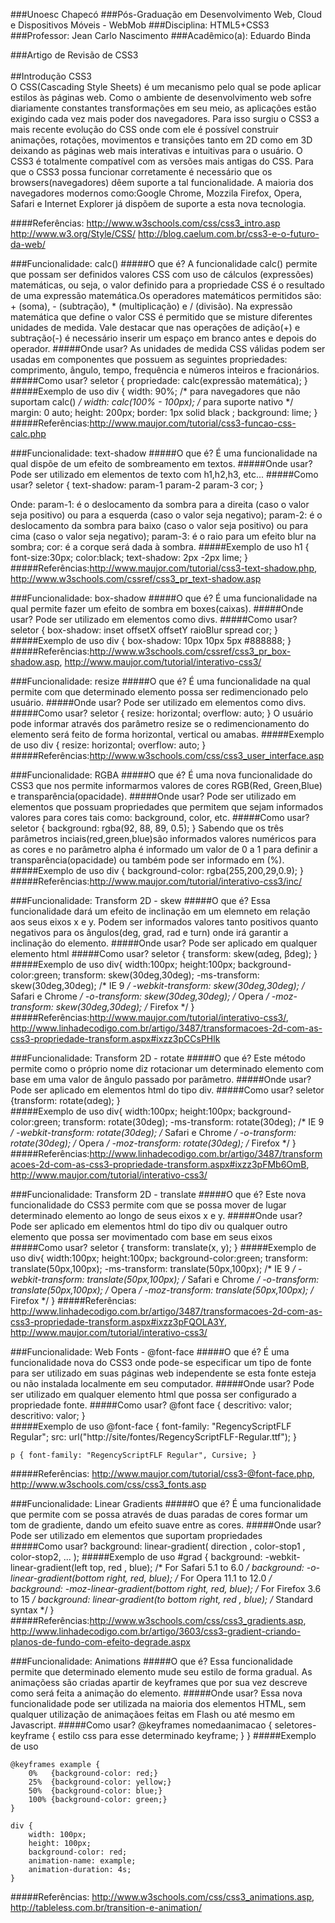 ###Unoesc Chapecó
###Pós-Graduação em Desenvolvimento Web, Cloud e Dispositivos Móveis - WebMob
###Disciplina: HTML5+CSS3
###Professor: Jean Carlo Nascimento
###Acadêmico(a): Eduardo Binda

###Artigo de Revisão de CSS3
</br></br>
##Introdução CSS3
</br>
  O CSS(Cascading Style Sheets) é um mecanismo pelo qual se pode aplicar estilos às páginas web. Como o ambiente de desenvolvimento web sofre diariamente constantes transformações em seu meio, as aplicações estão exigindo cada vez mais poder dos navegadores. Para isso surgiu o CSS3 a mais recente evolução do CSS onde com ele é possível construir animações, rotações, movimentos e transições tanto em 2D como em 3D deixando as páginas web mais interativas e intuitivas para o usuário. O CSS3 é totalmente compatível com as versões mais antigas do CSS. Para que o CSS3 possa funcionar corretamente é necessário que os browsers(navegadores) dêem suporte a tal funcionalidade. A maioria dos navegadores modernos como:Google Chrome, Mozzila Firefox, Opera, Safari e Internet Explorer já dispõem de suporte a esta nova tecnologia.  

####Referências:
http://www.w3schools.com/css/css3_intro.asp
http://www.w3.org/Style/CSS/
http://blog.caelum.com.br/css3-e-o-futuro-da-web/

###Funcionalidade: calc()
#####O que é?
A funcionalidade calc() permite que possam ser definidos valores CSS com uso de cálculos (expressões) matemáticas, ou seja, o valor definido para a propriedade CSS é o resultado de uma expressão matemática.Os operadores matemáticos permitidos são: + (soma), - (subtração), * (multiplicação) e / (divisão).  Na expressão matemática que define o valor CSS é permitido que se misture diferentes unidades de medida. Vale destacar que nas operações de adição(+) e subtração(-) é necessário inserir um espaço em branco antes e depois do operador.
#####Onde usar?
As unidades de medida CSS válidas podem ser usadas em componentes que possuem as seguintes propriedades: comprimento, ângulo, tempo, frequência e números inteiros e fracionários.
#####Como usar?
	seletor { propriedade: calc(expressão matemática); }
#####Exemplo de uso
	div {
	 width: 90%;                /* para navegadores que não suportam calc() */
	 width: calc(100% - 100px); /* para suporte nativo */
	 margin: 0 auto;
	 height: 200px;
	 border: 1px solid black ;
	 background: lime;
	}	
#####Referências:http://www.maujor.com/tutorial/css3-funcao-css-calc.php



###Funcionalidade: text-shadow
#####O que é?
 É uma funcionalidade na qual dispõe de um efeito de sombreamento em textos.
#####Onde usar?
 Pode ser utilizado em elementos de texto com h1,h2,h3, etc...
#####Como usar?
	seletor { 
	text-shadow: param-1 param-2 param-3 cor; 
	} 

Onde:
param-1: é o deslocamento da sombra para a direita (caso o valor seja positivo) ou para a esquerda (caso o valor seja negativo);
param-2: é o deslocamento da sombra para baixo (caso o valor seja positivo) ou para cima (caso o valor seja negativo);
param-3: é o raio para um efeito blur na sombra;
cor: é a corque será dada à sombra.
#####Exemplo de uso
	h1 {
	    font-size:30px; 
	    color:black; 
	    text-shadow: 2px -2px lime; 
	    }	
#####Referências:http://www.maujor.com/tutorial/css3-text-shadow.php, http://www.w3schools.com/cssref/css3_pr_text-shadow.asp

###Funcionalidade: box-shadow
#####O que é?
 É uma funcionalidade na qual permite fazer um efeito de sombra em boxes(caixas).
#####Onde usar?
 Pode ser utilizado em elementos como divs.
#####Como usar?
	seletor { box-shadow: inset offsetX offsetY raioBlur spread cor; }
#####Exemplo de uso
	div {
	    box-shadow: 10px 10px 5px #888888;
	}	
#####Referências:http://www.w3schools.com/cssref/css3_pr_box-shadow.asp, http://www.maujor.com/tutorial/interativo-css3/

###Funcionalidade: resize
#####O que é?
 É uma funcionalidade na qual permite com que determinado elemento possa ser redimencionado pelo usuário.
#####Onde usar?
 Pode ser utilizado em elementos como divs.
#####Como usar?
	seletor { resize: horizontal;
              overflow: auto; 
          	}
O usuário pode informar através dos parâmetro resize se o redimencionamento do elemento será feito de forma horizontal, vertical ou amabas.
#####Exemplo de uso
	div {
	    resize: horizontal;
	    overflow: auto;
	} 	
#####Referências:http://www.w3schools.com/css/css3_user_interface.asp

###Funcionalidade: RGBA
#####O que é?
 É uma nova funcionalidade do CSS3 que nos permite informarmos valores de cores RGB(Red, Green,Blue) e transparência(opacidade).
#####Onde usar?
 Pode ser utilizado em elementos que possuam propriedades que permitem que sejam informados valores para cores tais como: background, color, etc.
#####Como usar?
	seletor { background: rgba(92, 88, 89, 0.5); } 
Sabendo que os três parâmetros inciais(red,green,blue)são informados valores numéricos para as cores e no parâmetro alpha é informado um valor de 0 a 1 para definir a transparência(opacidade) ou também pode ser informado em (%).
#####Exemplo de uso
	div {
	     background-color: rgba(255,200,29,0.9);
	}	
#####Referências:http://www.maujor.com/tutorial/interativo-css3/inc/

###Funcionalidade: Transform 2D - skew
#####O que é?
 Essa funcionalidade dará um efeito de inclinação em um elemneto em relação aos seus eixos x e y. Podem ser informados valores tanto positivos quanto negativos para os ângulos(deg, grad, rad e turn) onde irá garantir a inclinação do elemento.
#####Onde usar?
 Pode ser aplicado em qualquer elemento html
#####Como usar?
	seletor { transform: skew(αdeg, βdeg); } 
#####Exemplo de uso
	div{
    width:100px;
    height:100px;
    background-color:green;
    transform: skew(30deg,30deg);
    -ms-transform: skew(30deg,30deg); /* IE 9 */
    -webkit-transform: skew(30deg,30deg); /* Safari e Chrome */
    -o-transform: skew(30deg,30deg); /* Opera */
    -moz-transform: skew(30deg,30deg); /* Firefox */
	}
#####Referências:http://www.maujor.com/tutorial/interativo-css3/, http://www.linhadecodigo.com.br/artigo/3487/transformacoes-2d-com-as-css3-propriedade-transform.aspx#ixzz3pCCsPHlk

###Funcionalidade: Transform 2D - rotate
#####O que é?
 Este método permite como o próprio nome diz rotacionar um determinado elemento com base em uma valor de ângulo passado por parâmetro.
#####Onde usar?
 Pode ser aplicado em elementos html do tipo div.
#####Como usar?
	seletor {transform: rotate(αdeg); }  
#####Exemplo de uso
	div{
	    width:100px;
	    height:100px;
	    background-color:green;
	transform: rotate(30deg);
	-ms-transform: rotate(30deg); /* IE 9 */
	-webkit-transform: rotate(30deg); /* Safari e Chrome */
	-o-transform: rotate(30deg); /* Opera */
	-moz-transform: rotate(30deg); /* Firefox */
	}
#####Referências:http://www.linhadecodigo.com.br/artigo/3487/transformacoes-2d-com-as-css3-propriedade-transform.aspx#ixzz3pFMb6OmB, http://www.maujor.com/tutorial/interativo-css3/

###Funcionalidade: Transform 2D - translate
#####O que é?
 Este nova funcionalidade do CSS3 permite com que se possa mover de lugar determinado elemento ao longo de seus eixos x e y.
#####Onde usar?
 Pode ser aplicado em elementos html do tipo div ou qualquer outro elemento que possa ser movimentado com base em seus eixos
#####Como usar?
	 seletor { transform: translate(x, y); } 
#####Exemplo de uso
	div{
	    width:100px;
	    height:100px;
	    background-color:green;
	    transform: translate(50px,100px);
	    -ms-transform: translate(50px,100px); /* IE 9 */
	    -webkit-transform: translate(50px,100px); /* Safari e Chrome */
	    -o-transform: translate(50px,100px); /* Opera */
	    -moz-transform: translate(50px,100px); /* Firefox */
	}
#####Referências: http://www.linhadecodigo.com.br/artigo/3487/transformacoes-2d-com-as-css3-propriedade-transform.aspx#ixzz3pFQOLA3Y, http://www.maujor.com/tutorial/interativo-css3/

###Funcionalidade: Web Fonts - @font-face
#####O que é?
 É uma funcionalidade nova do CSS3 onde pode-se especificar um tipo de fonte para ser utilizado em suas páginas web independente se esta fonte esteja ou não instalada localmente em seu computador.
#####Onde usar?
 Pode ser utilizado em qualquer elemento html que possa ser configurado a propriedade fonte.
#####Como usar?
	@font face {
	descritivo: valor;
	descritivo: valor;
	}   
#####Exemplo de uso
	@font-face {
		font-family: "RegencyScriptFLF Regular";
		src: url("http://site/fontes/RegencyScriptFLF-Regular.ttf");
		}

	p { font-family: "RegencyScriptFLF Regular", Cursive; }
#####Referências: http://www.maujor.com/tutorial/css3-@font-face.php, http://www.w3schools.com/css/css3_fonts.asp

###Funcionalidade: Linear Gradients
#####O que é?
  É uma funcionalidade que permite com se possa através de duas paradas de cores formar um tom de gradiente, dando um efeito suave entre as cores.
#####Onde usar?
 Pode ser utilizado em elementos que suportam propriedades  
#####Como usar?
	background: linear-gradient( direction , color-stop1 , color-stop2, ... );
#####Exemplo de uso
	#grad {
	  background: -webkit-linear-gradient(left top, red , blue); /* For Safari 5.1 to 6.0 */
	  background: -o-linear-gradient(bottom right, red, blue); /* For Opera 11.1 to 12.0 */
	  background: -moz-linear-gradient(bottom right, red, blue); /* For Firefox 3.6 to 15 */
	  background: linear-gradient(to bottom right, red , blue); /* Standard syntax */
	} 
#####Referências:http://www.w3schools.com/css/css3_gradients.asp, http://www.linhadecodigo.com.br/artigo/3603/css3-gradient-criando-planos-de-fundo-com-efeito-degrade.aspx


###Funcionalidade: Animations
#####O que é?
 Essa funcionalidade permite que determinado elemento mude seu estilo de forma gradual. As animaçõess são criadas apartir de keyframes que por sua vez descreve como será feita a animação do elemento.
#####Onde usar?
 Essa nova funcionalidade pode ser utilizada na maioria dos elementos HTML, sem qualquer utilização de animaçãoes feitas em Flash ou até mesmo em Javascript.
#####Como usar?
    @keyframes nomedaanimacao {
       seletores-keyframe { estilo css para esse determinado keyframe; }
    }
#####Exemplo de uso
	
	@keyframes example {
	    0%   {background-color: red;}
	    25%  {background-color: yellow;}
	    50%  {background-color: blue;}
	    100% {background-color: green;}
	}

	div {
	    width: 100px;
	    height: 100px;
	    background-color: red;
	    animation-name: example;
	    animation-duration: 4s;
	}
#####Referências: http://www.w3schools.com/css/css3_animations.asp, http://tableless.com.br/transition-e-animation/

